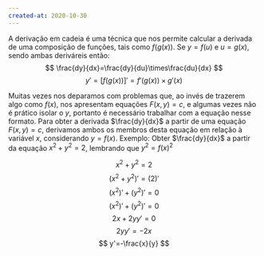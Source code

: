 ```yaml
---
created-at: 2020-10-30
---
```

A derivação em cadeia é uma técnica que nos permite calcular a derivada de uma composição de funções, tais como $f(g(x))$. Se $y=f(u)$ e $u=g(x)$, sendo ambas deriváreis então:
$$
\frac{dy}{dx}=\frac{dy}{du}\times\frac{du}{dx}
$$
$$
y'=[f(g(x))]'=f'(g(x))\times g'(x)
$$

Muitas vezes nos deparamos com problemas que, ao invés de trazerem algo como $f(x)$, nos apresentam equações $F(x,y)=c$, e algumas vezes não é prático isolar o $y$, portanto é necessário trabalhar com a equação nesse formato. 
Para obter a derivada $\frac{dy}{dx}$ a partir de uma equação $F(x,y)=c$, derivamos ambos os membros desta equação em relação à variável $x$, considerando $y=f(x)$.
Exemplo: Obter $\frac{dy}{dx}$ a partir da equação $x^2+y^2=2$, lembrando que $y^2=f(x)^2$

$$
x^2+y^2=2
$$
$$
(x^2+y^2)'=(2)'
$$
$$
(x^2)'+(y^2)'=0
$$
$$
(x^2)'+(y^2)'=0
$$
$$
2x+2yy'=0
$$
$$
2yy'=-2x
$$
$$
y'=-\frac{x}{y}
$$